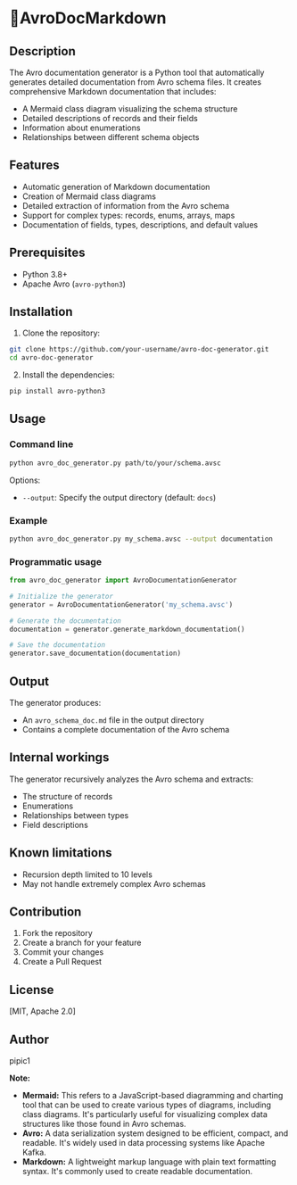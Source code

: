 # 📄AvroDocMarkdown

## Description

The Avro documentation generator is a Python tool that automatically generates detailed documentation from Avro schema files. It creates comprehensive Markdown documentation that includes:

- A Mermaid class diagram visualizing the schema structure
- Detailed descriptions of records and their fields
- Information about enumerations
- Relationships between different schema objects

## Features

- Automatic generation of Markdown documentation
- Creation of Mermaid class diagrams
- Detailed extraction of information from the Avro schema
- Support for complex types: records, enums, arrays, maps
- Documentation of fields, types, descriptions, and default values

## Prerequisites

- Python 3.8+
- Apache Avro (`avro-python3`)

## Installation

1. Clone the repository:
```bash
git clone https://github.com/your-username/avro-doc-generator.git
cd avro-doc-generator
```

2. Install the dependencies:
```bash
pip install avro-python3
```

## Usage

### Command line

```bash
python avro_doc_generator.py path/to/your/schema.avsc
```

Options:
- `--output`: Specify the output directory (default: `docs`)

### Example

```bash
python avro_doc_generator.py my_schema.avsc --output documentation
```

### Programmatic usage

```python
from avro_doc_generator import AvroDocumentationGenerator

# Initialize the generator
generator = AvroDocumentationGenerator('my_schema.avsc')

# Generate the documentation
documentation = generator.generate_markdown_documentation()

# Save the documentation
generator.save_documentation(documentation)
```

## Output

The generator produces:
- An `avro_schema_doc.md` file in the output directory
- Contains a complete documentation of the Avro schema

## Internal workings

The generator recursively analyzes the Avro schema and extracts:
- The structure of records
- Enumerations
- Relationships between types
- Field descriptions

## Known limitations

- Recursion depth limited to 10 levels
- May not handle extremely complex Avro schemas

## Contribution

1. Fork the repository
2. Create a branch for your feature
3. Commit your changes
4. Create a Pull Request

## License

[MIT, Apache 2.0]

## Author

pipic1

**Note:**

- **Mermaid:** This refers to a JavaScript-based diagramming and charting tool that can be used to create various types of diagrams, including class diagrams. It's particularly useful for visualizing complex data structures like those found in Avro schemas.
- **Avro:** A data serialization system designed to be efficient, compact, and readable. It's widely used in data processing systems like Apache Kafka.
- **Markdown:** A lightweight markup language with plain text formatting syntax. It's commonly used to create readable documentation.
